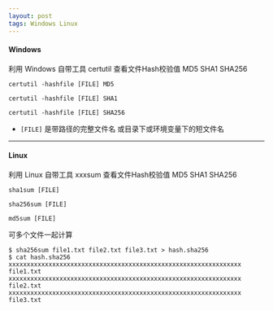```yaml
---
layout: post
tags: Windows Linux
---
```


#### Windows

利用 Windows 自带工具 certutil 查看文件Hash校验值 MD5 SHA1 SHA256

```
certutil -hashfile [FILE] MD5

certutil -hashfile [FILE] SHA1

certutil -hashfile [FILE] SHA256
```

* `[FILE]` 是带路径的完整文件名 或目录下或环境变量下的短文件名

---

#### Linux

利用 Linux 自带工具 xxxsum 查看文件Hash校验值 MD5 SHA1 SHA256
```
sha1sum [FILE]

sha256sum [FILE]

md5sum [FILE]
```

可多个文件一起计算
```
$ sha256sum file1.txt file2.txt file3.txt > hash.sha256
$ cat hash.sha256
xxxxxxxxxxxxxxxxxxxxxxxxxxxxxxxxxxxxxxxxxxxxxxxxxxxxxxxxxxxxxxxx  file1.txt
xxxxxxxxxxxxxxxxxxxxxxxxxxxxxxxxxxxxxxxxxxxxxxxxxxxxxxxxxxxxxxxx  file2.txt
xxxxxxxxxxxxxxxxxxxxxxxxxxxxxxxxxxxxxxxxxxxxxxxxxxxxxxxxxxxxxxxx  file3.txt
```
